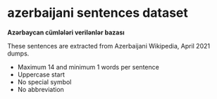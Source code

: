 # azerbaijani sentences dataset
**Azərbaycan cümlələri verilənlər bazası**

These sentences are extracted from Azerbaijani Wikipedia, April 2021 dumps.

- Maximum 14 and minimum 1 words per sentence
- Uppercase start
- No special symbol
- No abbreviation

